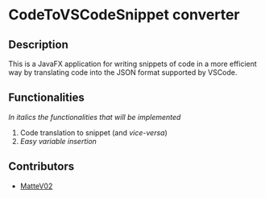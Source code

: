 # CodeToVSCodeSnippet converter

## Description
This is a JavaFX application for writing snippets of code in a more efficient way by translating code into the JSON format supported by VSCode.

## Functionalities
*In italics the functionalities that will be implemented*

1. Code translation to snippet (and _vice-versa_)
2. _Easy variable insertion_

## Contributors
- [MatteV02](https://github.com/MatteV02)

